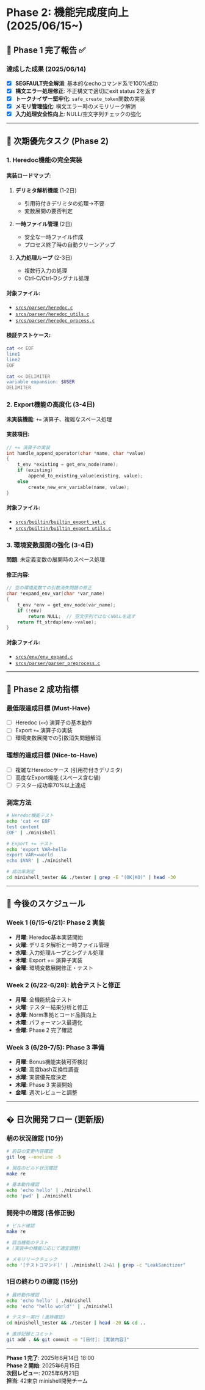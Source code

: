 # Phase 2: 機能完成度向上 (2025/06/15~)

## 🎯 Phase 1 完了報告 ✅

### 達成した成果 (2025/06/14)
- [x] **SEGFAULT完全解消**: 基本的なechoコマンド系で100%成功
- [x] **構文エラー処理修正**: 不正構文で適切にexit status 2を返す
- [x] **トークナイザー堅牢化**: `safe_create_token`関数の実装
- [x] **メモリ管理強化**: 構文エラー時のメモリリーク解消
- [x] **入力処理安全性向上**: NULL/空文字列チェックの強化

---

## 🚀 次期優先タスク (Phase 2)

### 1. Heredoc機能の完全実装

#### 実装ロードマップ:
1. **デリミタ解析機能** (1-2日)
   - 引用符付きデリミタの処理→不要
   - 変数展開の要否判定

2. **一時ファイル管理** (2日)
   - 安全な一時ファイル作成
   - プロセス終了時の自動クリーンアップ

3. **入力処理ループ** (2-3日)
   - 複数行入力の処理
   - Ctrl-C/Ctrl-Dシグナル処理

#### 対象ファイル:
- [`srcs/parser/heredoc.c`](srcs/parser/heredoc.c)
- [`srcs/parser/heredoc_utils.c`](srcs/parser/heredoc_utils.c)
- [`srcs/parser/heredoc_process.c`](srcs/parser/heredoc_process.c)

#### 検証テストケース:
```bash
cat << EOF
line1
line2
EOF

cat << DELIMITER
variable expansion: $USER
DELIMITER
```

### 2. Export機能の高度化 (3-4日)
**未実装機能**: `+=` 演算子、複雑なスペース処理

#### 実装項目:
```c
// += 演算子の実装
int handle_append_operator(char *name, char *value)
{
    t_env *existing = get_env_node(name);
    if (existing)
        append_to_existing_value(existing, value);
    else
        create_new_env_variable(name, value);
}
```

#### 対象ファイル:
- [`srcs/builtin/builtin_export_set.c`](srcs/builtin/builtin_export_set.c)
- [`srcs/builtin/builtin_export_utils.c`](srcs/builtin/builtin_export_utils.c)

### 3. 環境変数展開の強化 (3-4日)
**問題**: 未定義変数の展開時のスペース処理

#### 修正内容:
```c
// 空の環境変数での引数消失問題の修正
char *expand_env_var(char *var_name)
{
    t_env *env = get_env_node(var_name);
    if (!env)
        return NULL;  // 空文字列ではなくNULLを返す
    return ft_strdup(env->value);
}
```

#### 対象ファイル:
- [`srcs/env/env_expand.c`](srcs/env/env_expand.c)
- [`srcs/parser/parser_preprocess.c`](srcs/parser/parser_preprocess.c)

---

## 🎯 Phase 2 成功指標

### 最低限達成目標 (Must-Have)
- [ ] Heredoc (`<<`) 演算子の基本動作
- [ ] Export `+=` 演算子の実装
- [ ] 環境変数展開での引数消失問題解消

### 理想的達成目標 (Nice-to-Have)
- [ ] 複雑なHeredocケース (引用符付きデリミタ)
- [ ] 高度なExport機能 (スペース含む値)
- [ ] テスター成功率70%以上達成

### 測定方法
```bash
# Heredoc機能テスト
echo 'cat << EOF
test content
EOF' | ./minishell

# Export += テスト
echo 'export VAR=hello
export VAR+=world
echo $VAR' | ./minishell

# 成功率測定
cd minishell_tester && ./tester | grep -E "(OK|KO)" | head -30
```

---

## 📅 今後のスケジュール

### Week 1 (6/15-6/21): Phase 2 実装
- **月曜**: Heredoc基本実装開始
- **火曜**: デリミタ解析と一時ファイル管理
- **水曜**: 入力処理ループとシグナル処理
- **木曜**: Export += 演算子実装
- **金曜**: 環境変数展開修正・テスト

### Week 2 (6/22-6/28): 統合テストと修正
- **月曜**: 全機能統合テスト
- **火曜**: テスター結果分析と修正
- **水曜**: Norm準拠とコード品質向上
- **木曜**: パフォーマンス最適化
- **金曜**: Phase 2 完了確認

### Week 3 (6/29-7/5): Phase 3 準備
- **月曜**: Bonus機能実装可否検討
- **火曜**: 高度bash互換性調査
- **水曜**: 実装優先度決定
- **木曜**: Phase 3 実装開始
- **金曜**: 週次レビューと調整

---

## �️ 日次開発フロー (更新版)

### 朝の状況確認 (10分)
```bash
# 前日の変更内容確認
git log --oneline -5

# 現在のビルド状況確認
make re

# 基本動作確認
echo 'echo hello' | ./minishell
echo 'pwd' | ./minishell
```

### 開発中の確認 (各修正後)
```bash
# ビルド確認
make re

# 該当機能のテスト
# (実装中の機能に応じて適宜調整)

# メモリリークチェック
echo '[テストコマンド]' | ./minishell 2>&1 | grep -c "LeakSanitizer"
```

### 1日の終わりの確認 (15分)
```bash
# 最終動作確認
echo 'echo hello' | ./minishell
echo 'echo "hello world"' | ./minishell

# テスター実行 (進捗確認)
cd minishell_tester && ./tester | head -20 && cd ..

# 進捗記録とコミット
git add . && git commit -m "[日付]: [実装内容]"
```

---

**Phase 1 完了**: 2025年6月14日 18:00  
**Phase 2 開始**: 2025年6月15日  
**次回レビュー**: 2025年6月21日  
**担当**: 42東京 minishell開発チーム